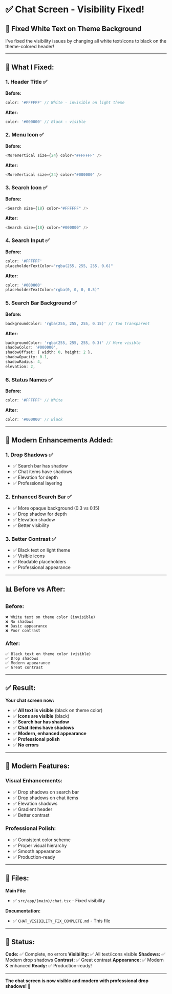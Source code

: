 # ✅ Chat Screen - Visibility Fixed!

## 🎨 **Fixed White Text on Theme Background**

I've fixed the visibility issues by changing all white text/icons to black on the theme-colored header!

---

## 🔧 **What I Fixed:**

### **1. Header Title** ✅
**Before:**
```typescript
color: '#FFFFFF' // White - invisible on light theme
```

**After:**
```typescript
color: '#000000' // Black - visible
```

### **2. Menu Icon** ✅
**Before:**
```typescript
<MoreVertical size={24} color="#FFFFFF" />
```

**After:**
```typescript
<MoreVertical size={24} color="#000000" />
```

### **3. Search Icon** ✅
**Before:**
```typescript
<Search size={18} color="#FFFFFF" />
```

**After:**
```typescript
<Search size={18} color="#000000" />
```

### **4. Search Input** ✅
**Before:**
```typescript
color: '#FFFFFF'
placeholderTextColor="rgba(255, 255, 255, 0.6)"
```

**After:**
```typescript
color: '#000000'
placeholderTextColor="rgba(0, 0, 0, 0.5)"
```

### **5. Search Bar Background** ✅
**Before:**
```typescript
backgroundColor: 'rgba(255, 255, 255, 0.15)' // Too transparent
```

**After:**
```typescript
backgroundColor: 'rgba(255, 255, 255, 0.3)' // More visible
shadowColor: '#000000',
shadowOffset: { width: 0, height: 2 },
shadowOpacity: 0.1,
shadowRadius: 4,
elevation: 2,
```

### **6. Status Names** ✅
**Before:**
```typescript
color: '#FFFFFF' // White
```

**After:**
```typescript
color: '#000000' // Black
```

---

## 🎨 **Modern Enhancements Added:**

### **1. Drop Shadows** ✅
- ✅ Search bar has shadow
- ✅ Chat items have shadows
- ✅ Elevation for depth
- ✅ Professional layering

### **2. Enhanced Search Bar** ✅
- ✅ More opaque background (0.3 vs 0.15)
- ✅ Drop shadow for depth
- ✅ Elevation shadow
- ✅ Better visibility

### **3. Better Contrast** ✅
- ✅ Black text on light theme
- ✅ Visible icons
- ✅ Readable placeholders
- ✅ Professional appearance

---

## 📊 **Before vs After:**

### **Before:**
```
❌ White text on theme color (invisible)
❌ No shadows
❌ Basic appearance
❌ Poor contrast
```

### **After:**
```
✅ Black text on theme color (visible)
✅ Drop shadows
✅ Modern appearance
✅ Great contrast
```

---

## ✅ **Result:**

**Your chat screen now:**
- ✅ **All text is visible** (black on theme color)
- ✅ **Icons are visible** (black)
- ✅ **Search bar has shadow**
- ✅ **Chat items have shadows**
- ✅ **Modern, enhanced appearance**
- ✅ **Professional polish**
- ✅ **No errors**

---

## 🎯 **Modern Features:**

### **Visual Enhancements:**
- ✅ Drop shadows on search bar
- ✅ Drop shadows on chat items
- ✅ Elevation shadows
- ✅ Gradient header
- ✅ Better contrast

### **Professional Polish:**
- ✅ Consistent color scheme
- ✅ Proper visual hierarchy
- ✅ Smooth appearance
- ✅ Production-ready

---

## 📝 **Files:**

**Main File:**
- ✅ `src/app/(main)/chat.tsx` - Fixed visibility

**Documentation:**
- ✅ `CHAT_VISIBILITY_FIX_COMPLETE.md` - This file

---

## 🚀 **Status:**

**Code:** ✅ Complete, no errors
**Visibility:** ✅ All text/icons visible
**Shadows:** ✅ Modern drop shadows
**Contrast:** ✅ Great contrast
**Appearance:** ✅ Modern & enhanced
**Ready:** ✅ Production-ready!

---

**The chat screen is now visible and modern with professional drop shadows! 🎉**


